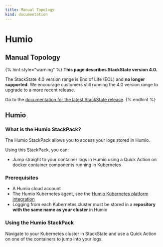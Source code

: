 ```yaml
---
title: Manual Topology
kind: documentation
---
```


# Humio

## Manual Topology

{% hint style="warning" %}
**This page describes StackState version 4.0.**

The StackState 4.0 version range is End of Life \(EOL\) and **no longer supported**. We encourage customers still running the 4.0 version range to upgrade to a more recent release.

Go to the [documentation for the latest StackState release](https://docs.stackstate.com/).
{% endhint %}

## Humio

### What is the Humio StackPack?

The Humio StackPack allows you to access your logs stored in Humio.

Using this StackPack, you can:

* Jump straight to your container logs in Humio using a Quick Action on docker container components running in Kubernetes

### Prerequisites

* A Humio cloud account
* The Humio Kubernetes agent, see the [Humio Kubernetes platform integration](https://docs.humio.com/integrations/platforms/kubernetes/)
* Logging from each Kubernetes cluster must be stored in a **repository with the same name as your cluster** in Humio

### Using the Humio StackPack

Navigate to your Kubernetes cluster in StackState and use a Quick Action on one of the containers to jump into your logs.


